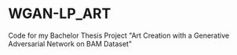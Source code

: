 # WGAN-LP_ART
Code for my Bachelor Thesis Project "Art Creation with a Generative Adversarial Network on BAM Dataset"
